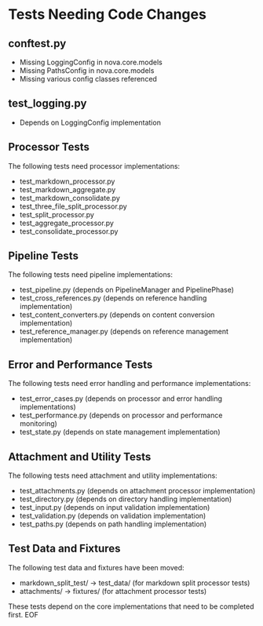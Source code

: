# Tests Needing Code Changes

## conftest.py
- Missing LoggingConfig in nova.core.models
- Missing PathsConfig in nova.core.models
- Missing various config classes referenced

## test_logging.py
- Depends on LoggingConfig implementation

## Processor Tests
The following tests need processor implementations:
- test_markdown_processor.py
- test_markdown_aggregate.py
- test_markdown_consolidate.py
- test_three_file_split_processor.py
- test_split_processor.py
- test_aggregate_processor.py
- test_consolidate_processor.py

## Pipeline Tests
The following tests need pipeline implementations:
- test_pipeline.py (depends on PipelineManager and PipelinePhase)
- test_cross_references.py (depends on reference handling implementation)
- test_content_converters.py (depends on content conversion implementation)
- test_reference_manager.py (depends on reference management implementation)

## Error and Performance Tests
The following tests need error handling and performance implementations:
- test_error_cases.py (depends on processor and error handling implementations)
- test_performance.py (depends on processor and performance monitoring)
- test_state.py (depends on state management implementation)

## Attachment and Utility Tests
The following tests need attachment and utility implementations:
- test_attachments.py (depends on attachment processor implementation)
- test_directory.py (depends on directory handling implementation)
- test_input.py (depends on input validation implementation)
- test_validation.py (depends on validation implementation)
- test_paths.py (depends on path handling implementation)

## Test Data and Fixtures
The following test data and fixtures have been moved:
- markdown_split_test/ -> test_data/ (for markdown split processor tests)
- attachments/ -> fixtures/ (for attachment processor tests)

These tests depend on the core implementations that need to be completed first.
EOF 
